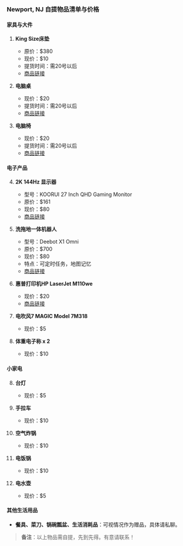 ### Newport, NJ 自提物品清单与价格

#### 家具与大件
1. **King Size床垫**  
   - 原价：$380  
   - 现价：$10  
   - 提货时间：需20号以后  
   - [商品链接](https://a.co/d/7brqP5m)

2. **电脑桌**  
   - 现价：$20  
   - 提货时间：需20号以后  
   - [商品链接](https://www.amazon.com/dp/B0BKSCMG37?ref=ppx_pop_mob_ap_share)

3. **电脑椅**  
   - 现价：$20  
   - 提货时间：需20号以后  
   - [商品链接](https://www.amazon.com/dp/B0B8CTHFYF?ref=ppx_pop_mob_ap_share)

#### 电子产品
4. **2K 144Hz 显示器**  
   - 型号：KOORUI 27 Inch QHD Gaming Monitor  
   - 原价：$161  
   - 现价：$80  
   - [商品链接](https://www.amazon.com/dp/B0B1B3VZLD?ref=ppx_pop_mob_ap_share)

5. **洗拖地一体机器人**  
   - 型号：Deebot X1 Omni  
   - 原价：$700  
   - 现价：$80  
   - 特点：可定时任务，地图记忆  
   - [商品链接](https://a.co/d/0mfMlyG)

6. **惠普打印机HP LaserJet M110we**  
   - 现价：$20
   - [商品链接](https://www.ebay.com/itm/365056078822?chn=ps&norover=1&mkevt=1&mkrid=711-117182-37290-0&mkcid=2&mkscid=101&itemid=365056078822&targetid=2299003535955&device=c&mktype=pla&googleloc=9197900&poi=&campaignid=21214315381&mkgroupid=161363866036&rlsatarget=aud-1480434318228:pla-2299003535955&abcId=9407526&merchantid=6296724&gad_source=1&gclid=Cj0KCQiApNW6BhD5ARIsACmEbkUe2tbMQT4BebNOx7CloHfzdmziJ2jf6GUUTnqwk8gi0hi2tQviGoIaAkjFEALw_wcB)

7. **电吹风7 MAGIC Model 7M318**  
   - 现价：$5

8. **体重电子称 x 2**  
   - 现价：$10  

#### 小家电
8. **台灯**  
   - 现价：$5  

9. **手拉车**  
   - 现价：$10  

10. **空气炸锅**  
    - 现价：$10  

11. **电饭锅**  
    - 现价：$10  

12. **电水壶**  
    - 现价：$5  

#### 其他生活用品
- **餐具、菜刀、锅碗瓢盆、生活消耗品**：可视情况作为赠品，具体请私聊。

> **备注**：以上物品需自提，先到先得。有意请联系！
